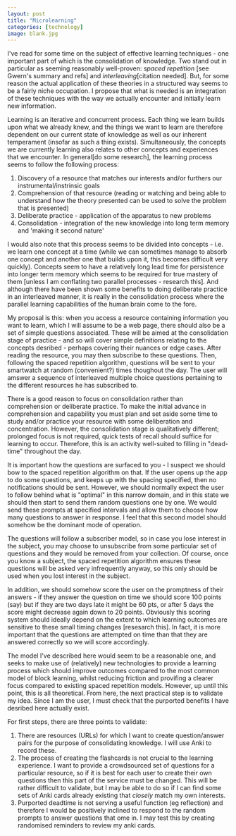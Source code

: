 ```yaml
---
layout: post
title: "Microlearning"
categories: [technology]
image: blank.jpg
---
```

I've read for some time on the subject of effective learning techniques - one important part of which is the consolidation of knowledge. Two stand out in particular as seeming reasonably well-proven: *spaced repetition* [see Gwern's summary and refs] and *interleaving*[citation needed]. But, for some reason the actual application of these theories in a structured way seems to be a fairly niche occupation. I propose that what is needed is an integration of these techniques with the way we actually encounter and initially learn new information. 
<!--more--> 

Learning is an iterative and concurrent process. Each thing we learn builds upon what we already knew, and the things we want to learn are therefore dependent on our current state of knowledge as well as our inherent temperament (insofar as such a thing exists). Simultaneously, the concepts we are currently learning also relates to other concepts and experiences that we encounter. In general[do some research], the learning process seems to follow the following process: 

1. Discovery of a resource that matches our interests and/or furthers our instrumental/instrinsic goals
2. Comprehension of that resource (reading or watching and being able to understand how the theory presented can be used to solve the problem that is presented)
3. Deliberate practice - application of the apparatus to new problems 
4. Consolidation - integration of the new knowledge into long term memory and 'making it second nature' 

I would also note that this process seems to be divided into concepts - i.e. we learn one concept at a time (while we can sometimes manage to absorb one concept and another one that builds upon it, this becomes difficult very quickly). Concepts seem to have a relatively long lead time for persistence into longer term memory which seems to be required for true mastery of them [unless I am conflating two parallel processes - research this]. And although there have been shown some benefits to doing deliberate practice in an interleaved manner, it is really in the consolidation process where the parallel learning capabilities of the human brain come to the fore.

My proposal is this: when you access a resource containing information you want to learn, which I will assume to be a web page, there should also be a set of simple questions associated. These will be aimed at the consolidation stage of practice - and so will cover simple definitions relating to the concepts desribed - perhaps covering their nuances or edge cases. After reading the resource, you may then subscribe to these questions. Then, following the spaced repetition algorithm, questions will be sent to your smartwatch at random (convenient?) times  thoughout the day. The user will amswer a sequence of interleaved multiple choice questions pertaining to the different resources he has subscribed to.

There is a good reason to focus on consolidation rather than comprehension or deliberate practice. To make the initial advance in comprehension and capability you must plan and set aside some time to study and/or practice your resource with some deliberation and concentration. However, the consolidation stage is qualitatively different; prolonged focus is not required, quick tests of recall should suffice for learning to occur. Therefore, this is an activity well-suited to filling in "dead-time" throughout the day. 

It is important how the questions are surfaced to you - I suspect we should bow to the spaced repetition algorithm on that. If the user opens up the app to do some questions, and keeps up with the spacing specified, then no notifications should be sent. However, we should normally expect the user to follow behind what is "optimal" in this narrow domain, and in this state we should then start to send them random questions one by one. We would send these prompts at specified intervals and allow them to choose how many questions to answer in response. I feel that this second model should somehow be the dominant mode of operation. 

The questions will follow a subscriber model, so in case you lose interest in the subject, you may choose to unsubscribe from some particular set of questions and they would be removed from your collection. Of course, once you know a subject, the spaced repetition algorithm ensures these questions will be asked very infrequently anyway, so this only should be used when you lost interest in the subject.

In addition, we should somehow score the user on the promptness of their answers - if they answer the question on time we should score 100 points (say) but if they are two days late it might be 60 pts, or after 5 days the score might decrease again down to 20 points. Obviously this scoring system should ideally depend on the extent to which learning outcomes are sensitive to these small timing changes [resesarch this]. In fact, it is more important that the questions are attempted on time than that they are answered correctly so we will score accordingly. 

The model I've described here would seem to be a reasonable one, and seeks to make use of (relatively) new technologies to provide a learning process which should improve outcomes compared to the most common model of block learning, whilst reducing friction and provifing a clearer focus compared to existing spaced repetition models. However, up until this point, this is all theoretical. From here, the next practical step is to validate my idea. Since I am the user, I must check that the purported benefits I have desribed here actually exist.

For first steps, there are three points to validate: 

1. There are resources (URLs) for which I want to create question/answer pairs for the purpose of consolidating knowledge. I will use Anki to record these.
2. The process of creating the flashcards is not crucial to the learning experience. I want to provide a crowdsourced set of questions for a particular resource, so if it is best for each user to create their own questions then this part of the service must be changed. This will be rather difficult to validate, but I may be able to do so if I can find some sets of Anki cards already existing that *closely* match my own interests.
3. Purported deadtime is not serving a useful function (eg reflection) and therefore I would be positively inclined to respond to the random prompts to answer questions that ome in. I may test this by creating randomised reminders to review  my anki cards.

<!-- IRRELEVANT ASIDE: on the subject on problems/learning, actually one of the major problems for people seems to be plain old tiredness. This seems rather silly, and the most simple solution is just to make sure you have enough sleep. .This would come in 3 forms:
- Scheduling - specifically avoidance of over-scheduling wherever possible. This also would include trying to do work in the hour before bedtime (for me) because this hour is needed to wind down the day
- Avoiding insomnia - Things like, avoiding the use of laptops/screens and other forms of bright (/UV) light before bedtime, drinking caffeinated drinks late in the day and choosing appropriate energy activities for the evening
- Amelioration of the effects of tiredness in the instances where it is unavoidable - this most often requires ingesting something - normally caffeine which is moderately effective (although I wonder if it is more effective in suppressing the appearance of tiredness than the actual mental slowness), but modafinil would be more effective depending on the activity. Also, my anecdotal experience suggests that a cold shower in the morning is helpful in reducing sleep inertia - which is probably to do the shock triggering a shot of adrenaline. I have not yet discovered the effects under a condition of sleep deprivation. -->
